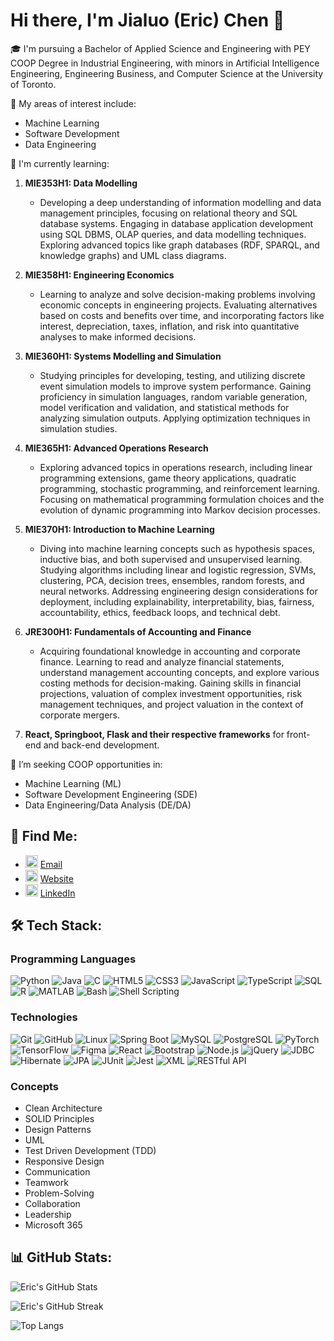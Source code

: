 # Hi there, I'm Jialuo (Eric) Chen 👋

🎓 I'm pursuing a Bachelor of Applied Science and Engineering with PEY COOP Degree in Industrial Engineering, with minors in Artificial Intelligence Engineering, Engineering Business, and Computer Science at the University of Toronto.

🌟 My areas of interest include:
- Machine Learning
- Software Development
- Data Engineering

🌱 I'm currently learning:
1. **MIE353H1: Data Modelling**
   - Developing a deep understanding of information modelling and data management principles, focusing on relational theory and SQL database systems. Engaging in database application development using SQL DBMS, OLAP queries, and data modelling techniques. Exploring advanced topics like graph databases (RDF, SPARQL, and knowledge graphs) and UML class diagrams.

2. **MIE358H1: Engineering Economics**
   - Learning to analyze and solve decision-making problems involving economic concepts in engineering projects. Evaluating alternatives based on costs and benefits over time, and incorporating factors like interest, depreciation, taxes, inflation, and risk into quantitative analyses to make informed decisions.

3. **MIE360H1: Systems Modelling and Simulation**
   - Studying principles for developing, testing, and utilizing discrete event simulation models to improve system performance. Gaining proficiency in simulation languages, random variable generation, model verification and validation, and statistical methods for analyzing simulation outputs. Applying optimization techniques in simulation studies.

4. **MIE365H1: Advanced Operations Research**
   - Exploring advanced topics in operations research, including linear programming extensions, game theory applications, quadratic programming, stochastic programming, and reinforcement learning. Focusing on mathematical programming formulation choices and the evolution of dynamic programming into Markov decision processes.

5. **MIE370H1: Introduction to Machine Learning**
   - Diving into machine learning concepts such as hypothesis spaces, inductive bias, and both supervised and unsupervised learning. Studying algorithms including linear and logistic regression, SVMs, clustering, PCA, decision trees, ensembles, random forests, and neural networks. Addressing engineering design considerations for deployment, including explainability, interpretability, bias, fairness, accountability, ethics, feedback loops, and technical debt.

6. **JRE300H1: Fundamentals of Accounting and Finance**
   - Acquiring foundational knowledge in accounting and corporate finance. Learning to read and analyze financial statements, understand management accounting concepts, and explore various costing methods for decision-making. Gaining skills in financial projections, valuation of complex investment opportunities, risk management techniques, and project valuation in the context of corporate mergers.

7. **React, Springboot, Flask and their respective frameworks** for front-end and back-end development.

🌷 I’m seeking COOP opportunities in:
- Machine Learning (ML)
- Software Development Engineering (SDE)
- Data Engineering/Data Analysis (DE/DA)

## 👯 Find Me:

- <img src="https://img.icons8.com/color/48/000000/email.png" width="20"/> [Email](mailto:jialuo.chen@mail.utoronto.ca)
- <img src="https://img.icons8.com/color/48/000000/domain.png" width="20"/> [Website](https://chenj926.github.io/portfolio/)
- <img src="https://img.icons8.com/color/48/000000/linkedin.png" width="20"/> [LinkedIn](https://www.linkedin.com/in/ericjialuochen/)

## 🛠 Tech Stack:

### Programming Languages
![Python](https://img.shields.io/badge/-Python-333?style=flat&logo=python)
![Java](https://img.shields.io/badge/-Java-333?style=flat&logo=java)
![C](https://img.shields.io/badge/-C-333?style=flat&logo=c)
![HTML5](https://img.shields.io/badge/-HTML5-333?style=flat&logo=html5)
![CSS3](https://img.shields.io/badge/-CSS3-333?style=flat&logo=css3)
![JavaScript](https://img.shields.io/badge/-JavaScript-333?style=flat&logo=javascript)
![TypeScript](https://img.shields.io/badge/-TypeScript-333?style=flat&logo=typescript)
![SQL](https://img.shields.io/badge/-SQL-333?style=flat&logo=sqlite)
![R](https://img.shields.io/badge/-R-333?style=flat&logo=r)
![MATLAB](https://img.shields.io/badge/-MATLAB-333?style=flat&logo=mathworks)
![Bash](https://img.shields.io/badge/-Bash-333?style=flat&logo=gnu-bash)
![Shell Scripting](https://img.shields.io/badge/-Shell_Scripting-333?style=flat&logo=gnu-bash)

### Technologies
![Git](https://img.shields.io/badge/-Git-333?style=flat&logo=git)
![GitHub](https://img.shields.io/badge/-GitHub-333?style=flat&logo=github)
![Linux](https://img.shields.io/badge/-Linux-333?style=flat&logo=linux)
![Spring Boot](https://img.shields.io/badge/-Spring_Boot-333?style=flat&logo=spring-boot)
![MySQL](https://img.shields.io/badge/-MySQL-333?style=flat&logo=mysql)
![PostgreSQL](https://img.shields.io/badge/-PostgreSQL-333?style=flat&logo=postgresql)
![PyTorch](https://img.shields.io/badge/-PyTorch-333?style=flat&logo=pytorch)
![TensorFlow](https://img.shields.io/badge/-TensorFlow-333?style=flat&logo=tensorflow)
![Figma](https://img.shields.io/badge/-Figma-333?style=flat&logo=figma)
![React](https://img.shields.io/badge/-React-333?style=flat&logo=react)
![Bootstrap](https://img.shields.io/badge/-Bootstrap-333?style=flat&logo=bootstrap)
![Node.js](https://img.shields.io/badge/-Node.js-333?style=flat&logo=node.js)
![jQuery](https://img.shields.io/badge/-jQuery-333?style=flat&logo=jquery)
![JDBC](https://img.shields.io/badge/-JDBC-333?style=flat&logo=java)
![Hibernate](https://img.shields.io/badge/-Hibernate-333?style=flat&logo=hibernate)
![JPA](https://img.shields.io/badge/-JPA-333?style=flat&logo=java)
![JUnit](https://img.shields.io/badge/-JUnit-333?style=flat&logo=junit5)
![Jest](https://img.shields.io/badge/-Jest-333?style=flat&logo=jest)
![XML](https://img.shields.io/badge/-XML-333?style=flat&logo=xml)
![RESTful API](https://img.shields.io/badge/-RESTful_API-333?style=flat&logo=rest)

### Concepts
- Clean Architecture
- SOLID Principles
- Design Patterns
- UML
- Test Driven Development (TDD)
- Responsive Design
- Communication
- Teamwork
- Problem-Solving
- Collaboration
- Leadership
- Microsoft 365

## 📊 GitHub Stats:
![Eric's GitHub Stats](https://github-readme-stats.vercel.app/api?username=chenj926&show_icons=true&count_private=true&include_all_commits=true&theme=radical&custom_title=Jialuo's%20GitHub%20Stats&hide_title=false&hide_border=true) 

![Eric's GitHub Streak](https://github-readme-streak-stats.herokuapp.com?user=chenj926&theme=radical&date_format=M%20j%5B%2C%20Y%5D&hide_border=true)

![Top Langs](https://github-readme-stats.vercel.app/api/top-langs/?username=chenj926&layout=compact&langs_count=20&theme=radical)

